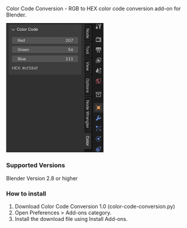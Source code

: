 Color Code Conversion - RGB to HEX color code conversion add-on for Blender.

<img src="color-code-conversion_1.png" width="262.5px">

### Supported Versions

Blender Version 2.8 or higher

### How to install

1. Download Color Code Conversion 1.0 (color-code-conversion.py)
2. Open Preferences > Add-ons category.
3. Install the download file using Install Add-ons.
